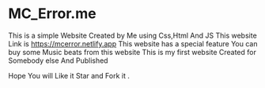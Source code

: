 # MC_Error.me
This is a simple Website Created by Me using Css,Html And JS
This website Link is https://mcerror.netlify.app
This website has a special feature You can buy some Music beats from this website
This is my first website Created for Somebody else And Published
     
Hope You will Like it Star and Fork it .

